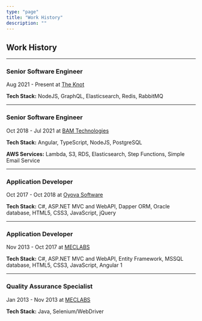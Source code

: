 ```yaml
---
type: "page"
title: "Work History"
description: ""
---
```


## Work History

---

### Senior Software Engineer

Aug 2021 - Present at [The Knot](https://theknot.com)

**Tech Stack:** NodeJS, GraphQL, Elasticsearch, Redis, RabbitMQ

---

### Senior Software Engineer

Oct 2018 - Jul 2021 at [BAM Technologies](https://bamtech.net)

**Tech Stack:** Angular, TypeScript, NodeJS, PostgreSQL

**AWS Services:** Lambda, S3, RDS, Elasticsearch, Step Functions, Simple Email Service

<!-- - Transitioned an existing government web application away from a Microsoft technology stack (C#, MSSQL) and onto a platform-agnostic technology stack (Angular, TypeScript, NodeJS, PostgreSQL) to prevent vendor-lock and enable a transition into the cloud
- Facilitated the transition of the web application out of a government datacenter and into AWS GovCloud
- Developed, deployed, and maintained the new web application making use of the AWS services listed above
- Implemented an ETL process for importing and processing data from over 200 heterogeneous data sources
- Improved overall performance of data import process and reduced running time from over 8 hours down to under 12 minutes
- Moved search data from the relational database into Elasticsearch to reduce query times from over 30 seconds down to below 500 milliseconds
- Regularly conducted meetings with government stakeholders to demonstrate new features, gather feedback, and propose future changes
- Met with non-government partner companies (and often their third-party development companies) to assist with getting their data into our system -->

---

### Application Developer

Oct 2017 - Oct 2018 at [Oyova Software](https://oyova.com)

**Tech Stack:** C#, ASP.NET MVC and WebAPI, Dapper ORM, Oracle database, HTML5, CSS3, JavaScript, jQuery

<!-- - Designed, developed, and tested new features and bug fixes for clients' websites
- Communicated directly with clients daily via email and phone to gather requirements, discuss project timelines, and provide status updates -->

---

### Application Developer

Nov 2013 - Oct 2017 at [MECLABS](https://meclabs.com)

**Tech Stack:** C#, ASP.NET MVC and WebAPI, Entity Framework, MSSQL database, HTML5, CSS3, JavaScript, Angular 1

<!-- - Designed, developed, tested, documented, and maintained the company's core intranet application
- Conducted regular meetings with stakeholders to gather new requirements, provide status updates, and demo new features
- Lead training workshops to teach employees how to replace their previous workflows with the intranet application my team built
- Developed and maintained pages for several clients including the New York Times
- Ran A/B split tests on clients' websites -->

---

### Quality Assurance Specialist

Jan 2013 - Nov 2013 at [MECLABS](https://meclabs.com)

**Tech Stack:** Java, Selenium/WebDriver

<!-- - Performed manual user-acceptance testing of web applications
- Audited the configuration of site analytics tools and A/B split tests
- Created an automated testing tool and wrote a suite of automated user-acceptance tests using Selenium/WebDriver -->